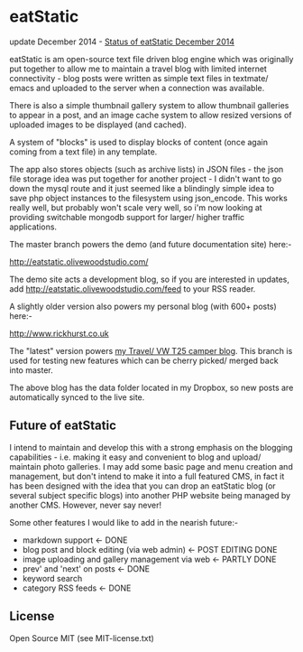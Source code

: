 eatStatic
==========

update December 2014 - [Status of eatStatic December 2014](http://eatstatic.olivewoodstudio.com/2014/12/19/eatstatic-status/)

eatStatic is am open-source text file driven blog engine which was originally put together to allow me to maintain a travel blog with limited internet connectivity - blog posts were written as simple text files in textmate/ emacs and uploaded to the server when a connection was available.

There is also a simple thumbnail gallery system to allow thumbnail galleries to appear in a post, and an image cache system to allow resized versions of uploaded images to be displayed (and cached).

A system of "blocks" is used to display blocks of content (once again coming from a text file) in any template.

The app also stores objects (such as archive lists) in JSON files - the json file storage idea was put together for another project - I didn't want to go down the mysql 
route and it just seemed like a blindingly simple idea to save php object instances to the filesystem
using json_encode. This works really well, but probably won't scale very well, so i'm now looking at 
providing switchable mongodb support for larger/ higher traffic applications.

The master branch powers the demo (and future documentation site) here:-

http://eatstatic.olivewoodstudio.com/

The demo site acts a development blog, so if you are interested in updates, add http://eatstatic.olivewoodstudio.com/feed to your RSS reader.

A slightly older version also powers my personal blog (with 600+ posts) here:-

http://www.rickhurst.co.uk

The "latest" version powers [my Travel/ VW T25 camper blog](http://ontheroad.rickhurst.co.uk). This branch is used for testing new features which can be cherry picked/ merged back into master.

The above blog has the data folder located in my Dropbox, so new posts are automatically synced to the live site.

Future of eatStatic
-------------------

I intend to maintain and develop this with a strong emphasis on the blogging capabilities - i.e. making it easy and convenient to blog and upload/ maintain photo galleries. I may add some basic page and menu creation and management, but don't intend to make it into a full featured CMS, in fact it has been designed with the idea that you can drop an eatStatic blog (or several subject specific blogs) into another PHP website being managed by another CMS. However, never say never! 

Some other features I would like to add in the nearish future:-

* markdown support <- DONE
* blog post and block editing (via web admin) <- POST EDITING DONE
* image uploading and gallery management via web <- PARTLY DONE
* prev' and 'next' on posts <- DONE
* keyword search
* category RSS feeds <- DONE

License
-------

Open Source MIT (see MIT-license.txt)